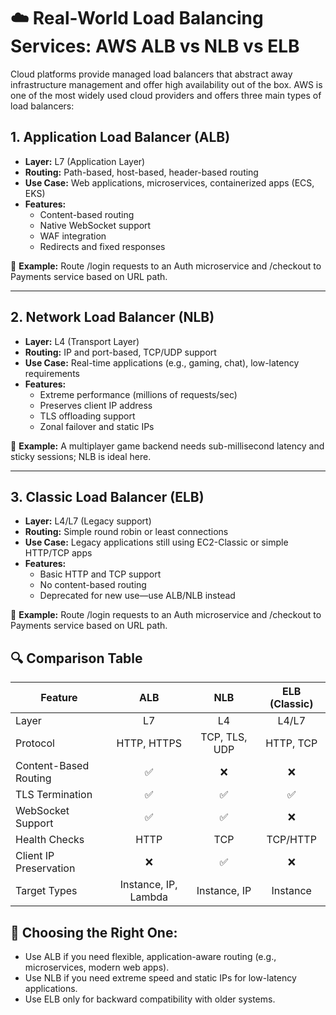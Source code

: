 # ☁️ Real-World Load Balancing Services: AWS ALB vs NLB vs ELB

Cloud platforms provide managed load balancers that abstract away infrastructure management and offer high availability out of the box. AWS is one of the most widely used cloud providers and offers three main types of load balancers:

## 1. Application Load Balancer (ALB)

- <strong>Layer:</strong> L7 (Application Layer)
- <strong>Routing:</strong> Path-based, host-based, header-based routing
- <strong>Use Case:</strong> Web applications, microservices, containerized apps (ECS, EKS)
- <strong>Features:</strong>
  - Content-based routing
  - Native WebSocket support
  - WAF integration
  - Redirects and fixed responses

🎯 <strong>Example:</strong> Route /login requests to an Auth microservice and /checkout to Payments service based on URL path.

---

## 2. Network Load Balancer (NLB)

- <strong>Layer:</strong> L4 (Transport Layer)
- <strong>Routing:</strong> IP and port-based, TCP/UDP support
- <strong>Use Case:</strong> Real-time applications (e.g., gaming, chat), low-latency requirements
- <strong>Features:</strong>
  - Extreme performance (millions of requests/sec)
  - Preserves client IP address
  - TLS offloading support
  - Zonal failover and static IPs

🎯 <strong>Example:</strong> A multiplayer game backend needs sub-millisecond latency and sticky sessions; NLB is ideal here.

---

## 3. Classic Load Balancer (ELB)

- <strong>Layer:</strong> L4/L7 (Legacy support)
- <strong>Routing:</strong> Simple round robin or least connections
- <strong>Use Case:</strong> Legacy applications still using EC2-Classic or simple HTTP/TCP apps
- <strong>Features:</strong>
  - Basic HTTP and TCP support
  - No content-based routing
  - Deprecated for new use—use ALB/NLB instead

🎯 <strong>Example:</strong> Route /login requests to an Auth microservice and /checkout to Payments service based on URL path.

## 🔍 Comparison Table

| Feature                |         ALB          |      NLB      | ELB (Classic) |
| ---------------------- | :------------------: | :-----------: | :-----------: |
| Layer                  |          L7          |      L4       |     L4/L7     |
| Protocol               |     HTTP, HTTPS      | TCP, TLS, UDP |   HTTP, TCP   |
| Content-Based Routing  |          ✅          |      ❌       |      ❌       |
| TLS Termination        |          ✅          |      ✅       |      ✅       |
| WebSocket Support      |          ✅          |      ✅       |      ❌       |
| Health Checks          |         HTTP         |      TCP      |   TCP/HTTP    |
| Client IP Preservation |          ❌          |      ✅       |      ❌       |
| Target Types           | Instance, IP, Lambda | Instance, IP  |   Instance    |

## 🧠 Choosing the Right One:

- Use ALB if you need flexible, application-aware routing (e.g., microservices, modern web apps).
- Use NLB if you need extreme speed and static IPs for low-latency applications.
- Use ELB only for backward compatibility with older systems.
